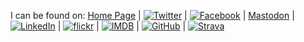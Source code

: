 I can be found on:
    [Home Page](https://www.thouky.co.uk/) |
    [![Twitter](https://www.thouky.co.uk/images/icon-contact-twitter.svg)](https://twitter.com/thouky) |
    [![Facebook](https://www.thouky.co.uk/images/icon-contact-facebook.svg)](http://www.facebook.com/thouky) |
    <a rel="me" href="https://mastodon.social/@thouky">Mastodon</a> |
    <!-- [![Google+](https://www.thouky.co.uk/images/icon-contact-googleplus.svg)](https://plus.google.com/+AlexanderThoukydides?rel=author -->
    [![LinkedIn](https://www.thouky.co.uk/images/icon-contact-linkedin.svg)](http://www.linkedin.com/in/thouky) |
    <!-- [![YouTube](https://www.thouky.co.uk/images/icon-contact-youtube.svg)](http://www.youtube.com/user/thouky1 -->
    [![flickr](https://www.thouky.co.uk/images/icon-contact-flickr.svg)](http://www.flickr.com/photos/thouky/) |
    [![IMDB](https://www.thouky.co.uk/images/icon-contact-imdb.svg)](http://www.imdb.com/name/nm8267628/) |
    [![GitHub](https://www.thouky.co.uk/images/icon-contact-github.svg)](https://github.com/thoukydides) |
    [![Strava](https://www.thouky.co.uk/images/icon-contact-strava.svg)](https://www.strava.com/athletes/thouky)
